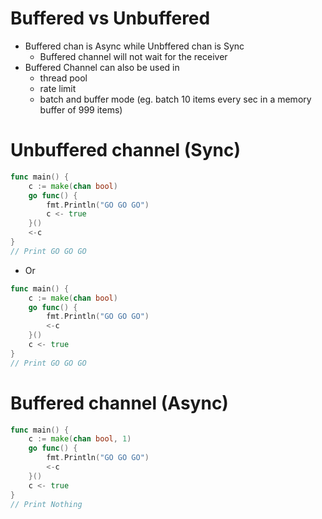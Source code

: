 Buffered vs Unbuffered
=====
* Buffered chan is Async while Unbffered chan is Sync
    * Buffered channel will not wait for the receiver
* Buffered Channel can also be used in
    * thread pool
    * rate limit
    * batch and buffer mode (eg. batch 10 items every sec in a memory buffer of 999 items)

Unbuffered channel (Sync)
=====
```go
func main() {
    c := make(chan bool)
    go func() {
        fmt.Println("GO GO GO")
        c <- true
    }()
    <-c
}
// Print GO GO GO
```
* Or
```go
func main() {
    c := make(chan bool)
    go func() {
        fmt.Println("GO GO GO")
        <-c
    }()
    c <- true
}
// Print GO GO GO
```

Buffered channel (Async)
=====
```go
func main() {
    c := make(chan bool, 1)
    go func() {
        fmt.Println("GO GO GO")
        <-c
    }()
    c <- true
}
// Print Nothing
```

